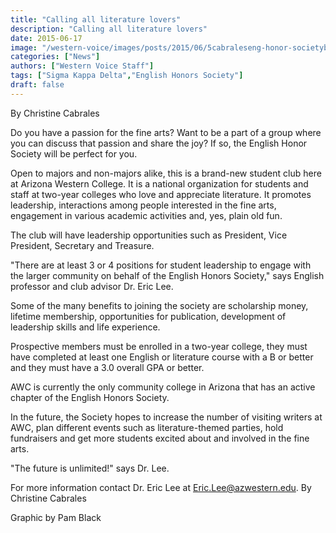 ```yaml
---
title: "Calling all literature lovers"
description: "Calling all literature lovers"
date: 2015-06-17
image: "/western-voice/images/posts/2015/06/5cabraleseng-honor-societyblackweb.jpg"
categories: ["News"]
authors: ["Western Voice Staff"]
tags: ["Sigma Kappa Delta","English Honors Society"]
draft: false
---
```

By Christine Cabrales

Do you have a passion for the fine arts? Want to be a part of a group where you can discuss that passion and share the joy? If so, the English Honor Society will be perfect for you.

Open to majors and non-majors alike, this is a brand-new student club here at Arizona Western College. It is a national organization for students and staff at two-year colleges who love and appreciate literature. It promotes leadership, interactions among people interested in the fine arts, engagement in various academic activities and, yes, plain old fun.

The club will have leadership opportunities such as President, Vice President, Secretary and Treasure.

"There are at least 3 or 4 positions for student leadership to engage with the larger community on behalf of the English Honors Society," says English professor and club advisor Dr. Eric Lee.

Some of the many benefits to joining the society are scholarship money, lifetime membership, opportunities for publication, development of leadership skills and life experience.

Prospective members must be enrolled in a two-year college, they must have completed at least one English or literature course with a B or better and they must have a 3.0 overall GPA or better.

AWC is currently the only community college in Arizona that has an active chapter of the English Honors Society.

In the future, the Society hopes to increase the number of visiting writers at AWC, plan different events such as literature-themed parties, hold fundraisers and get more students excited about and involved in the fine arts.

"The future is unlimited!" says Dr. Lee.

For more information contact Dr. Eric Lee at Eric.Lee@azwestern.edu. By Christine Cabrales

Graphic by Pam Black